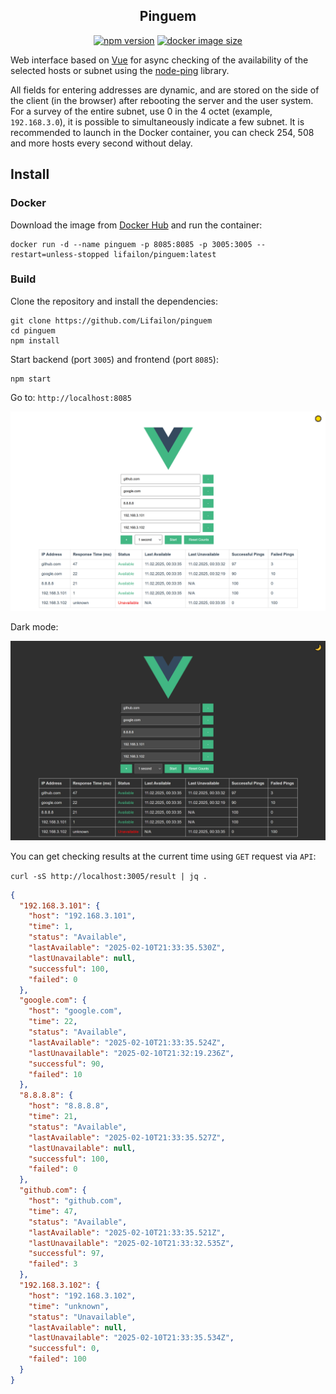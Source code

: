 <h2 align="center">
    Pinguem
</h2>

<p align="center">
        <a href="https://www.npmjs.com/package/pinguem"><img title="npm version"src="https://img.shields.io/npm/v/pinguem?logo=npm&logoColor=red"></a>
        <a href="https://hub.docker.com/r/lifailon/pinguem"><img title="docker image size"src="https://img.shields.io/docker/image-size/lifailon/pinguem?&color=blue&logo=Docker&label=Docker+Image"></a>
</p>

Web interface based on [Vue](https://github.com/vuejs/core) for async checking of the availability of the selected hosts or subnet using the [node-ping](https://github.com/danielzzz/node-ping) library.

All fields for entering addresses are dynamic, and are stored on the side of the client (in the browser) after rebooting the server and the user system. For a survey of the entire subnet, use 0 in the 4 octet (example, `192.168.3.0`), it is possible to simultaneously indicate a few subnet. It is recommended to launch in the Docker container, you can check 254, 508 and more hosts every second without delay. 

## Install

### Docker

Download the image from [Docker Hub](https://hub.docker.com/r/lifailon/pinguem) and run the container:

<!--
docker build -t lifailon/pinguem .
-->

```shell
docker run -d --name pinguem -p 8085:8085 -p 3005:3005 --restart=unless-stopped lifailon/pinguem:latest
```

### Build

Clone the repository and install the dependencies:

```shell
git clone https://github.com/Lifailon/pinguem
cd pinguem
npm install
```

Start backend (port `3005`) and frontend (port `8085`):

```shell
npm start
```

Go to: `http://localhost:8085`

![example](/image/light.jpg)

Dark mode:

![example](/image/dark.jpg)

You can get checking results at the current time using `GET` request via `API`:

`curl -sS http://localhost:3005/result | jq .`

```json
{
  "192.168.3.101": {
    "host": "192.168.3.101",
    "time": 1,
    "status": "Available",
    "lastAvailable": "2025-02-10T21:33:35.530Z",
    "lastUnavailable": null,
    "successful": 100,
    "failed": 0
  },
  "google.com": {
    "host": "google.com",
    "time": 22,
    "status": "Available",
    "lastAvailable": "2025-02-10T21:33:35.524Z",
    "lastUnavailable": "2025-02-10T21:32:19.236Z",
    "successful": 90,
    "failed": 10
  },
  "8.8.8.8": {
    "host": "8.8.8.8",
    "time": 21,
    "status": "Available",
    "lastAvailable": "2025-02-10T21:33:35.527Z",
    "lastUnavailable": null,
    "successful": 100,
    "failed": 0
  },
  "github.com": {
    "host": "github.com",
    "time": 47,
    "status": "Available",
    "lastAvailable": "2025-02-10T21:33:35.521Z",
    "lastUnavailable": "2025-02-10T21:33:32.535Z",
    "successful": 97,
    "failed": 3
  },
  "192.168.3.102": {
    "host": "192.168.3.102",
    "time": "unknown",
    "status": "Unavailable",
    "lastAvailable": null,
    "lastUnavailable": "2025-02-10T21:33:35.534Z",
    "successful": 0,
    "failed": 100
  }
}
```